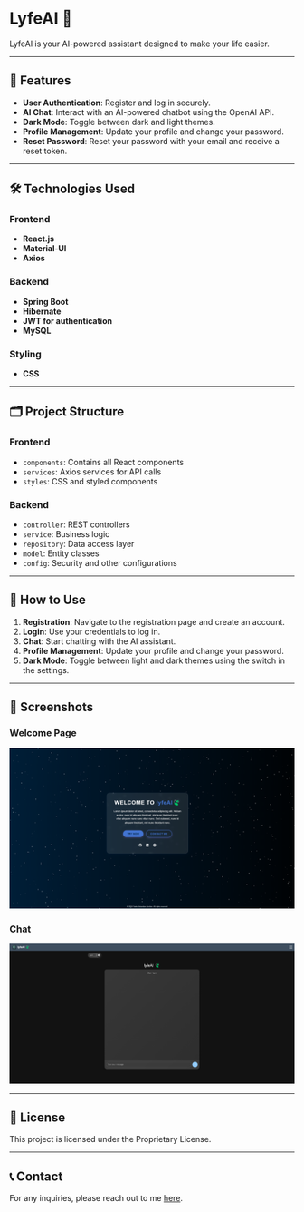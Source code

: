 
# LyfeAI 🍃

LyfeAI is your AI-powered assistant designed to make your life easier.

---

## 🌟 Features

- **User Authentication**: Register and log in securely.
- **AI Chat**: Interact with an AI-powered chatbot using the OpenAI API.
- **Dark Mode**: Toggle between dark and light themes.
- **Profile Management**: Update your profile and change your password.
- **Reset Password**: Reset your password with your email and receive a reset token.

---

## 🛠️ Technologies Used

### Frontend
- **React.js**
- **Material-UI**
- **Axios**

### Backend
- **Spring Boot**
- **Hibernate**
- **JWT for authentication**
- **MySQL**

### Styling
- **CSS**

---

## 🗂️ Project Structure

### Frontend
- `components`: Contains all React components
- `services`: Axios services for API calls
- `styles`: CSS and styled components

### Backend
- `controller`: REST controllers
- `service`: Business logic
- `repository`: Data access layer
- `model`: Entity classes
- `config`: Security and other configurations

---

## 🚀 How to Use

1. **Registration**: Navigate to the registration page and create an account.
2. **Login**: Use your credentials to log in.
3. **Chat**: Start chatting with the AI assistant.
4. **Profile Management**: Update your profile and change your password.
5. **Dark Mode**: Toggle between light and dark themes using the switch in the settings.

---

## 📸 Screenshots

### Welcome Page
![Welcome](images/WelcomePage.png)

### Chat
![Chat](images/Chat.png)

---

## 📜 License

This project is licensed under the Proprietary License.

---

## 📞 Contact

For any inquiries, please reach out to me [here](https://yanissebastianzuercher.ch/#contact).
